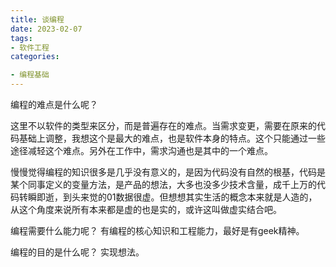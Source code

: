 ```yaml
---
title: 谈编程
date: 2023-02-07
tags: 
- 软件工程
categories:

- 编程基础
---
```


编程的难点是什么呢？

这里不以软件的类型来区分，而是普遍存在的难点。当需求变更，需要在原来的代码基础上调整，我想这个是最大的难点，也是软件本身的特点。这个只能通过一些途径减轻这个难点。另外在工作中，需求沟通也是其中的一个难点。

慢慢觉得编程的知识很多是几乎没有意义的，是因为代码没有自然的根基，代码是某个同事定义的变量方法，是产品的想法，大多也没多少技术含量，成千上万的代码转瞬即逝，到头来觉的01数据很虚。但想想其实生活的概念本来就是人造的，从这个角度来说所有本来都是虚的也是实的，或许这叫做虚实结合吧。



编程需要什么能力呢？
有编程的核心知识和工程能力，最好是有geek精神。



编程的目的是什么呢？
实现想法。























